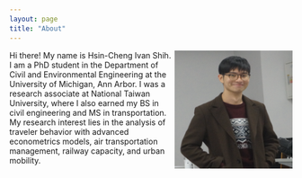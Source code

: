 ```yaml
---
layout: page
title: "About"
---
```



<img align="right" width="210" height="210" src="/images/IvanShih_headshot.png" style="vertical-align:middle">


<div style="margin-right: 40px;">
    Hi there! My name is Hsin-Cheng Ivan Shih. I am a PhD student in the Department of Civil and Environmental Engineering at the University of Michigan, Ann Arbor. I was a research associate at National Taiwan University, where I also earned my BS in civil engineering and MS in transportation.
</div>

<div style="margin-right: 40px;">
    My research interest lies in the analysis of traveler behavior with advanced econometrics models, air transportation management, railway capacity, and urban mobility. 
</div>
